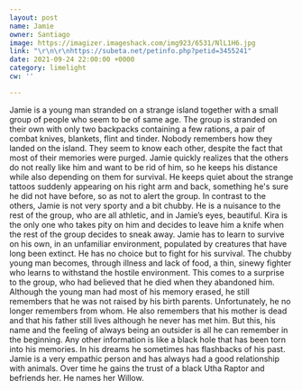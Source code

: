 ```yaml
---
layout: post
name: Jamie
owner: Santiago
image: https://imagizer.imageshack.com/img923/6531/NlL1H6.jpg
link: "\r\n\r\nhttps://subeta.net/petinfo.php?petid=3455241"
date: 2021-09-24 22:00:00 +0000
category: limelight
cw: ''

---
```


Jamie is a young man stranded on a strange island together with a small group of people who seem to be of same age. The group is stranded on their own with only two backpacks containing a few rations, a pair of combat knives, blankets, flint and tinder. Nobody remembers how they landed on the island. They seem to know each other, despite the fact that most of their memories were purged. Jamie quickly realizes that the others do not really like him and want to be rid of him, so he keeps his distance while also depending on them for survival. He keeps quiet about the strange tattoos suddenly appearing on his right arm and back, something he's sure he did not have before, so as not to alert the group. In contrast to the others, Jamie is not very sporty and a bit chubby. He is a nuisance to the rest of the group, who are all athletic, and in Jamie’s eyes, beautiful. Kira is the only one who takes pity on him and decides to leave him a knife when the rest of the group decides to sneak away. Jamie has to learn to survive on his own, in an unfamiliar environment, populated by creatures that have long been extinct. He has no choice but to fight for his survival. The chubby young man becomes, through illness and lack of food, a thin, sinewy fighter who learns to withstand the hostile environment. This comes to a surprise to the group, who had believed that he died when they abandoned him. Although the young man had most of his memory erased, he still remembers that he was not raised by his birth parents. Unfortunately, he no longer remembers from whom. He also remembers that his mother is dead and that his father still lives although he never has met him. But this, his name and the feeling of always being an outsider is all he can remember in the beginning. Any other information is like a black hole that has been torn into his memories. In his dreams he sometimes has flashbacks of his past. Jamie is a very empathic person and has always had a good relationship with animals. Over time he gains the trust of a black Utha Raptor and befriends her. He names her Willow.